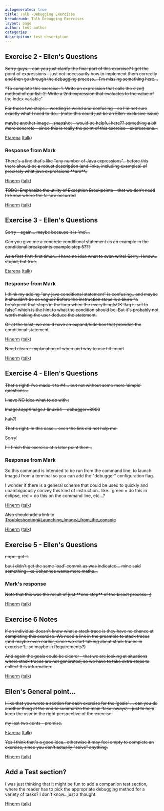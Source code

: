 ```yaml
---
autogenerated: true
title: Talk ›Debugging Exercises
breadcrumb: Talk Debugging Exercises
layout: page
author: test author
categories: 
description: test description
---
```


## Exercise 2 - Ellen's Questions

<s>Sorry guys... can you just clarify the final part of this exercise? I get the point of expressions - just not necessarily how to implement them correctly and then go through the debugging process... I'm missing something here...

"To complete this exercise: 1. Write an expression that calls the size() method of our list. 2. Write a 2nd expression that evaluates to the value of the index variable"

For these two steps... wording is weird and confusing - so I'm not sure exactly what I need to do... (note: this could just be an Ellen-exclusive issue)

maybe another image - snapshot - would be helpful here?? something a bit more concrete - since this is really the point of this exercise - expressions...</s>

[Etarena](User_Etarena "wikilink") ([talk](User_talk_Etarena "wikilink"))

### Response from Mark

<s>There's a line that's like "any number of Java expressions".. before this there should be a robust description (and links, including examples) of precisely what java expressions \*\*are\*\*..</s>

[Hinerm](User_Hinerm "wikilink") ([talk](User_talk_Hinerm "wikilink"))

<s>TODO: Emphasize the utility of Exception Breakpoints - that we don't need to know where the failure occurred</s>

[Hinerm](User_Hinerm "wikilink") ([talk](User_talk_Hinerm "wikilink"))

## Exercise 3 - Ellen's Questions

<s>Sorry - again... maybe because it is 'me'...

Can you give me a concrete conditional statement as an example in the conditional breakpoints example step 5???

As a first-first-first timer... I have no idea what to even write\! Sorry. I know... stupid, but true.</s>

[Etarena](User_Etarena "wikilink") ([talk](User_talk_Etarena "wikilink"))

### Response from Mark

<s>I think my adding "any java conditional statement" is confusing.. and maybe it shouldn't be so vague? Before the instruction steps is a blurb "a breakpoint that stops in the loop when the everythingIsOK flag is set to false" which is the hint to what the condition should be. But it's probably not worth making the user deduce the statement.

Or at the least, we could have an expand/hide box that provides the conditional statement</s>

[Hinerm](User_Hinerm "wikilink") ([talk](User_talk_Hinerm "wikilink"))

<s>Need clearer explanation of when and why to use hit count</s>

[Hinerm](User_Hinerm "wikilink") ([talk](User_talk_Hinerm "wikilink"))

## Exercise 4 - Ellen's Questions

<s>That's right\! I've made it to \#4... but not without some more 'simple' questions...

I have NO idea what to do with :

ImageJ.app/ImageJ-linux64 --debugger=8000

huh?\!

That's right. In this case... even the link did not help me.

Sorry\!

I'll finish this exercise at a later point then...</s>

### Response from Mark

So this command is intended to be run from the command line, to launch ImageJ from a terminal so you can add the "debugger" configuration flag.

I wonder if there is a general scheme that could be used to quickly and unambiguously convey this kind of instruction.. like.. green = do this in eclipse, red = do this on the command line, etc...?

[Hinerm](User_Hinerm "wikilink") ([talk](User_talk_Hinerm "wikilink"))

<s>Also should add a link to [Troubleshooting\#Launching\_ImageJ\_from\_the\_console](Troubleshooting#Launching_ImageJ_from_the_console "wikilink")</s>

[Hinerm](User_Hinerm "wikilink") ([talk](User_talk_Hinerm "wikilink"))

## Exercise 5 - Ellen's Questions

<s>nope. got it.

but i didn't get the same 'bad' commit as was indicated... mine said something like 'Johannes wants more maths...</s>

### Mark's response

<s>Note that this was the result of just \*\*one step\*\* of the bisect process. ;)</s>

[Hinerm](User_Hinerm "wikilink") ([talk](User_talk_Hinerm "wikilink"))

## Exercise 6 Notes

<s>If an individual doesn't know what a stack trace is they have no chance at completing this exercise. We need a link in the preamble to stack traces (and maybe even earlier, since we start talking about stack traces in exercise 1.. so maybe in Requirements?)

And again the goals could be clearer - that we are looking at situations where stack traces are not generated, so we have to take extra steps to collect this information.</s>

[Hinerm](User_Hinerm "wikilink") ([talk](User_talk_Hinerm "wikilink"))

## Ellen's General point...

<s>I like that you wrote a section for each exercise for the 'goals' ... can you do another thing at the end to summarize the main 'take-aways'... just to help keep the user in the right perspective of the exercise.

my last two cents - promise.</s>

[Etarena](User_Etarena "wikilink") ([talk](User_talk_Etarena "wikilink"))

<s>Yes I think that's a good idea.. otherwise it may feel empty to complete an exercise, since you don't actually "solve" anything.</s>

[Hinerm](User_Hinerm "wikilink") ([talk](User_talk_Hinerm "wikilink"))

## Add a Test section?

I was just thinking that it might be fun to add a companion test section, where the reader has to pick the appropriate debugging method for a variety of tasks? I don't know.. just a thought.

[Hinerm](User_Hinerm "wikilink") ([talk](User_talk_Hinerm "wikilink"))
